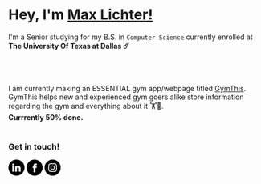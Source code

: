# Hey, I'm [Max Lichter!](https://iammaxlichter.github.io)

I'm a Senior studying for my B.S. in `Computer Science` currently enrolled at **The University Of Texas at Dallas ☄️** 

</br>
</br>

I am currently making an ESSENTIAL gym app/webpage titled [GymThis](https://github.com/iammaxlichter/GymThis "GymThis GitHub"). GymThis helps new and experienced gym goers alike store information regarding the gym and everything about it 🏋💪. </br>
**Currrently 50% done.**
</br>
</br>

### Get in touch!

<!--- ([![Gmail](https://github.com/iammaxlichter/iammaxlichter/blob/main/GitHubIcons/gmail.png?raw=true)](https://mail.google.com/mail/u/1/#inbox?compose=GTvVlcRzBWMVgSzKqFDgvXhztqlLqxZmtbdqTsHHhMPhKLghHjZpcQwcqspgmnhxkwjmGdVJWDLSM) ) -->

[![LinkedIn](https://github.com/iammaxlichter/iammaxlichter/blob/main/GitHubIcons/linkedin.png?raw=true)](https://www.linkedin.com/in/max-lichter-952409227/)
[![Facebook](https://github.com/iammaxlichter/iammaxlichter/blob/main/GitHubIcons/facebook.png?raw=true)](https://www.facebook.com/iammaxlichter)
[![Instagram](https://github.com/iammaxlichter/iammaxlichter/blob/main/GitHubIcons/instagram.png?raw=true)](https://instagram.com/iammaxlichter)


